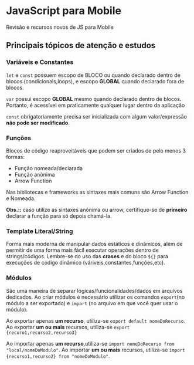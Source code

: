# JavaScript para Mobile
 Revisão e recursos novos de JS para Mobile

## Principais tópicos de atenção e estudos

### Variáveis e Constantes

`let` e `const` possuem escopo de BLOCO ou quando declarado dentro de blocos (condicionais,loops), e escopo **GLOBAL** quando declarado fora de blocos. 

`var` possui escopo **GLOBAL** mesmo quando declarado dentro de blocos. Portanto, é acessível em praticamente qualquer lugar dentro da aplicação

`const` obrigatoriamente precisa ser inicializada com algum valor/expressão **não pode ser modificado**. 

### Funções

Blocos de código reaproveitáveis que podem ser criados de pelo menos 3 formas:

- Função nomeada/declarada
- Função anônima
- Arrow Function

Nas bibliotecas e frameworks as sintaxes mais comuns são Arrow Function e Nomeada.

**Obs.::** caso utilize as sintaxes anônima ou arrow, certifique-se de **primeiro** declarar a função para só depois chamá-la.

### Template Literal/String

Forma mais moderna de manipular dados estáticos e dinâmicos, além de permitir de uma forma mais fácil executar operações dentro de strings/códigos. Lembre-se do uso das **crases** e do bloco `${}` para execuções de código dinâmico (váriveis,constantes,funções,etc).

### Módulos 

São uma maneira de separar lógicas/funcionalidades/dados em arquivos dedicados. Ao criar módulos é necessário utilizar os comandos `export`(no módulo a ser exportado) e `import` (no arquivo em que você quer usar o módulo).

Ao exportar apenas **um recurso**, utiliza-se `export default nomeDoRecurso`. Ao exportar **um ou mais** recursos, utiliza-se `export {recuro1,recurso2,recurso3}`

Ao importar  apenas **um recurso**,utiliza-se `import nomeDoRecurso from "local/nomeDoModulo"`. Ao importar **um ou mais** recursos, utiliza-se `import {recurso1,recurso2} from "nomeDoModulo"`.